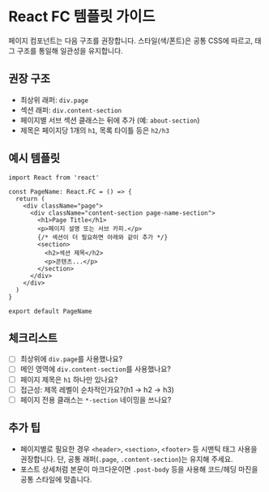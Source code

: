 # React FC 템플릿 가이드

페이지 컴포넌트는 다음 구조를 권장합니다. 스타일(색/폰트)은 공통 CSS에 따르고, 태그 구조를 통일해 일관성을 유지합니다.

## 권장 구조

- 최상위 래퍼: `div.page`
- 섹션 래퍼: `div.content-section`
- 페이지별 서브 섹션 클래스는 뒤에 추가 (예: `about-section`)
- 제목은 페이지당 1개의 `h1`, 목록 타이틀 등은 `h2/h3`

## 예시 템플릿

```tsx
import React from 'react'

const PageName: React.FC = () => {
  return (
    <div className="page">
      <div className="content-section page-name-section">
        <h1>Page Title</h1>
        <p>페이지 설명 또는 서브 카피.</p>
        {/* 섹션이 더 필요하면 아래와 같이 추가 */}
        <section>
          <h2>섹션 제목</h2>
          <p>콘텐츠...</p>
        </section>
      </div>
    </div>
  )
}

export default PageName
```

## 체크리스트

- [ ] 최상위에 `div.page`를 사용했나요?
- [ ] 메인 영역에 `div.content-section`를 사용했나요?
- [ ] 페이지 제목은 `h1` 하나만 있나요?
- [ ] 접근성: 제목 레벨이 순차적인가요?(h1 -> h2 -> h3)
- [ ] 페이지 전용 클래스는 `*-section` 네이밍을 쓰나요?

## 추가 팁

- 페이지별로 필요한 경우 `<header>`, `<section>`, `<footer>` 등 시맨틱 태그 사용을 권장합니다. 단, 공통 래퍼(`.page`, `.content-section`)는 유지해 주세요.
- 포스트 상세처럼 본문이 마크다운이면 `.post-body` 등을 사용해 코드/헤딩 마진을 공통 스타일에 맞춥니다.
